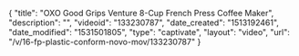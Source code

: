 {
    "title": "OXO Good Grips Venture 8-Cup French Press Coffee Maker",
    "description": "",
    "videoid": "133230787",
    "date_created": "1513192461",
    "date_modified": "1531501805",
    "type": "captivate",
    "layout": "video",
    "url": "\/v\/16-fp-plastic-conform-novo-mov\/133230787"
}
